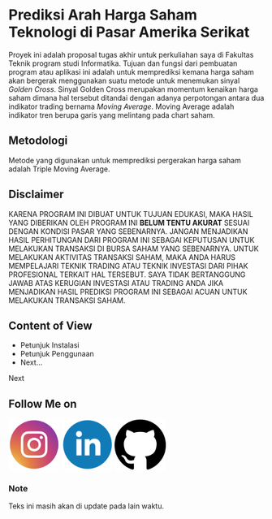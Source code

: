 # Prediksi Arah Harga Saham Teknologi di Pasar Amerika Serikat

Proyek ini adalah proposal tugas akhir untuk perkuliahan saya di Fakultas Teknik program studi Informatika. Tujuan dan fungsi dari pembuatan program atau aplikasi ini adalah untuk memprediksi kemana harga saham akan bergerak menggunakan suatu metode untuk menemukan sinyal *Golden Cross*. Sinyal Golden Cross merupakan momentum kenaikan harga saham dimana hal tersebut ditandai dengan adanya perpotongan antara dua indikator trading bernama *Moving Average*. Moving Average adalah indikator tren berupa garis yang melintang pada chart saham.

## Metodologi

Metode yang digunakan untuk memprediksi pergerakan harga saham adalah Triple Moving Average.

## Disclaimer

KARENA PROGRAM INI DIBUAT UNTUK TUJUAN EDUKASI, MAKA HASIL YANG DIBERIKAN OLEH PROGRAM INI **BELUM TENTU AKURAT** SESUAI DENGAN KONDISI PASAR YANG SEBENARNYA. JANGAN MENJADIKAN HASIL PERHITUNGAN DARI PROGRAM INI SEBAGAI KEPUTUSAN UNTUK MELAKUKAN TRANSAKSI DI BURSA SAHAM YANG SEBENARNYA. UNTUK MELAKUKAN AKTIVITAS TRANSAKSI SAHAM, MAKA ANDA HARUS MEMPELAJARI TEKNIK TRADING ATAU TEKNIK INVESTASI DARI PIHAK PROFESIONAL TERKAIT HAL TERSEBUT. SAYA TIDAK BERTANGGUNG JAWAB ATAS KERUGIAN INVESTASI ATAU TRADING ANDA JIKA MENJADIKAN HASIL PREDIKSI PROGRAM INI SEBAGAI ACUAN UNTUK MELAKUKAN TRANSAKSI SAHAM.

## Content of View

* Petunjuk Instalasi
* Petunjuk Penggunaan
* Next...

Next

## Follow Me on

[<img src="static/icon/logo_sosmed_instagram.png" style="width:20%;">](https://www.instagram.com/uzumakiaji)
[<img src="static/icon/logo_sosmed_linkedin.png" style="width:20%;">](https://www.linkedin.com/in/aji-wicaksono300699)
[<img src="static/icon/github-logo.png" style="width:20%;">](https://www.github.com/Maulanawesome5)

### Note

Teks ini masih akan di update pada lain waktu.
